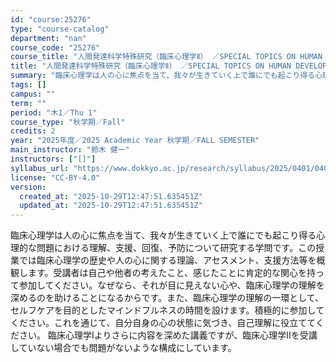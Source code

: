 ```yaml
---
id: "course:25276"
type: "course-catalog"
department: "nan"
course_code: "25276"
course_title: "人間発達科学特殊研究（臨床心理学Ⅱ） ／SPECIAL TOPICS ON HUMAN DEVELOPMENTAL SCIENCE: CLINICAL PSYCHOLOGY Ⅱ"
title: "人間発達科学特殊研究（臨床心理学Ⅱ） ／SPECIAL TOPICS ON HUMAN DEVELOPMENTAL SCIENCE: CLINICAL PSYCHOLOGY Ⅱ"
summary: "臨床心理学は人の心に焦点を当て、我々が生きていく上で誰にでも起こり得る心理的な問題における理解、支援、回復、予防について研究する学問です。この授業では臨床心理学の歴史や人の心に関する理論、アセスメント、支援方法等を概観します。受講者は自己や…"
tags: []
campus: ""
term: ""
period: "木1／Thu 1"
course_type: "秋学期／Fall"
credits: 2
year: "2025年度／2025 Academic Year 秋学期／FALL SEMESTER"
main_instructor: "鈴木 健一"
instructors: ["[]"]
syllabus_url: "https://www.dokkyo.ac.jp/research/syllabus/2025/0401/0401_25276_ja_JP.html"
license: "CC-BY-4.0"
version:
  created_at: "2025-10-29T12:47:51.635451Z"
  updated_at: "2025-10-29T12:47:51.635451Z"
---
```

臨床心理学は人の心に焦点を当て、我々が生きていく上で誰にでも起こり得る心理的な問題における理解、支援、回復、予防について研究する学問です。この授業では臨床心理学の歴史や人の心に関する理論、アセスメント、支援方法等を概観します。受講者は自己や他者の考えたこと、感じたことに肯定的な関心を持って参加してください。なぜなら、それが目に見えない心や、臨床心理学の理解を深めるのを助けることになるからです。また、臨床心理学の理解の一環として、セルフケアを目的としたマインドフルネスの時間を設けます。積極的に参加してください。これを通じて、自分自身の心の状態に気づき、自己理解に役立ててください。 臨床心理学Ⅰよりさらに内容を深めた講義ですが、臨床心理学Ⅱを受講していない場合でも問題がないような構成にしています。
